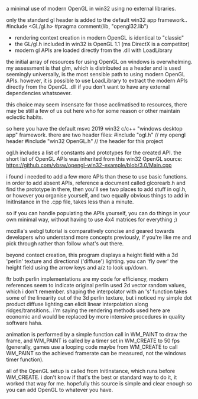 a minimal use of modern OpenGL in win32 using no external libraries.

only the standard gl header is added to the default win32 app framework..
#include <GL/gl.h>
#pragma comment(lib, "opengl32.lib")

* rendering context creation in modern OpenGL is identical to "classic"
* the GL/gl.h included in win32 is OpenGL 1.1 (ms DirectX is a competitor)
* modern gl APIs are loaded directly from the .dll with LoadLibrary

the initial array of resources for using OpenGL on windows is overwhelming. my assessment is that glm, which is distributed as a header and is used seemingly universally, is the most sensible path to using modern OpenGL APIs. however, it is possible to use LoadLibrary to extract the modern APIs directly from the OpenGL .dll if you don't want to have any external dependencies whatsoever.

this choice may seem insensate for those acclimatised to resources, there may be still a few of us out here who for some reason or other maintain eclectic habits.


so here you have the default msvc 2019 win32 c/c++ "windows desktop app" framework. there are two header files:
#include "ogl.h"	//	my opengl header
#include "win32 OpenGL.h" //  the header for this project

ogl.h includes a list of constants and prototypes for the created API. the short list of OpenGL APIs was inherited from this win32 OpenGL source:
https://github.com/vbsw/opengl-win32-example/blob/3.0/Main.cpp

i found i needed to add a few more APIs than these to use basic functions. in order to add absent APIs, reference a document called glcorearb.h and find the prototype in there, then you'll see two places to add stuff in ogl.h, or however you organise yourself, and two equally obvious things to add in InitInstance in the .cpp file, takes less than a minute.

so if you can handle populating the APIs yourself, you can do things in your own minimal way, without having to use 4x4 matrices for everything ;)

mozilla's webgl tutorial is comparatively concise and geared towards developers who understand more concepts previously, if you're like me and pick through rather than follow what's out there.


beyond contect creation, this program displays a height field with a 3d 'perlin' texture and directional ('diffuse') lighting. you can 'fly over' the height field using the arrow keys and a/z to look up/down.

ftr both perlin implementations are my code for efficiency, modern references seem to indicate original perlin used 2d vector random values, which i don't remember. shaping the interpolator with an 's' function takes some of the linearity out of the 3d perlin texture, but i noticed my simple dot product diffuse lighting can elicit linear interpolation along ridges/transitions.. i'm saying the rendering methods used here are economic and would be replaced by more intensive procedures in quality software haha.

animation is performed by a simple function call in WM_PAINT to draw the frame, and WM_PAINT is called by a timer set in WM_CREATE to 50 fps (generally, games use a looping code maybe from WM_CREATE to call WM_PAINT so the achieved framerate can be measured, not the windows timer function).

all of the OpenGL setup is called from InitInstance, which runs before WM_CREATE. i don't know if that's the best or standard way to do it, it worked that way for me. hopefully this source is simple and clear enough so you can add OpenGL to whatever you have.
